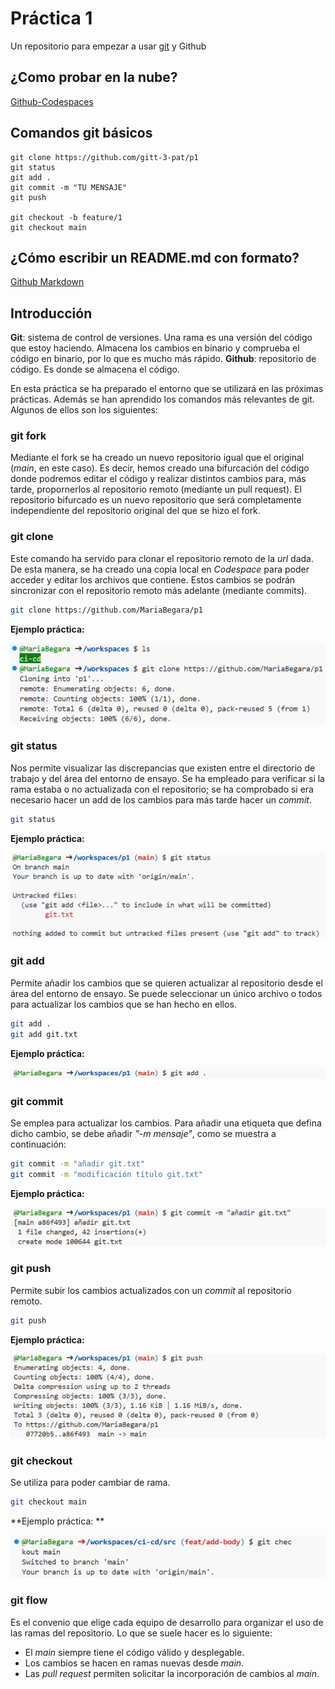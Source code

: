 # Práctica 1

Un repositorio para empezar a usar [git](https://git-scm.com/) y Github

## ¿Como probar en la nube?

[Github-Codespaces](https://github.com/features/codespaces)

## Comandos git básicos

```
git clone https://github.com/gitt-3-pat/p1
git status
git add .
git commit -m "TU MENSAJE"
git push

git checkout -b feature/1
git checkout main
```

## ¿Cómo escribir un README.md con formato?

[Github Markdown](https://docs.github.com/es/get-started/writing-on-github/getting-started-with-writing-and-formatting-on-github/basic-writing-and-formatting-syntax)


## Introducción
**Git**: sistema de control de versiones. Una rama es una versión del código que estoy haciendo. Almacena los cambios en binario y comprueba el código en binario, por lo que es mucho más rápido.
**Github**: repositorio de código. Es donde se almacena el código.

En esta práctica se ha preparado el entorno que se utilizará en las próximas prácticas. Además se han aprendido los comandos más relevantes de git. Algunos de ellos son los siguientes:


### git fork
Mediante el fork se ha creado un nuevo repositorio igual que el original (_main_, en este caso). Es decir, hemos creado una bifurcación del código donde podremos editar el código y realizar distintos cambios para, más tarde, propornerlos al repositorio remoto (mediante un pull request). El repositorio bifurcado es un nuevo repositorio que será completamente independiente del repositorio original del que se hizo el fork.


### git clone
Este comando ha servido para clonar el repositorio remoto de la _url_ dada. De esta manera, se ha creado una copia local en _Codespace_ para poder acceder y editar los archivos que contiene. Estos cambios se podrán sincronizar con el repositorio remoto más adelante (mediante commits).
```bash
git clone https://github.com/MariaBegara/p1
```

**Ejemplo práctica:**

![git_clone](imagenes/clone.png)


### git status
Nos permite visualizar las discrepancias que existen entre el directorio de trabajo y del área del entorno de ensayo. Se ha empleado para verificar si la rama estaba o no actualizada con el repositorio; se ha comprobado si era necesario hacer un add de los cambios para más tarde hacer un _commit_.
```bash
git status
```

**Ejemplo práctica:**

![git_status](imagenes/status.png)


### git add
Permite añadir los cambios que se quieren actualizar al repositorio desde el área del entorno de ensayo. Se puede seleccionar un único archivo o todos para actualizar los cambios que se han hecho en ellos.
```bash
git add .
git add git.txt
```

**Ejemplo práctica:**

![git_add](imagenes/add.png)


### git commit
Se emplea para actualizar los cambios. Para añadir una etiqueta que defina dicho cambio, se debe añadir _"-m mensaje"_, como se muestra a continuación:
```bash
git commit -m "añadir git.txt"
git commit -m "modificación título git.txt"
```

**Ejemplo práctica:**

![git_commit](imagenes/commit.png)


### git push
Permite subir los cambios actualizados con un _commit_ al repositorio remoto.
```bash
git push
```

**Ejemplo práctica:**

![git_push](imagenes/push.png)


### git checkout
Se utiliza para poder cambiar de rama.
```bash
git checkout main
```

**Ejemplo práctica: **

![git_checkout](imagenes/checkout.png)


### git flow
Es el convenio que elige cada equipo de desarrollo para organizar el uso de las ramas del repositorio. Lo que se suele hacer es lo siguiente:
- El _main_ siempre tiene el código válido y desplegable.
- Los cambios se hacen en ramas nuevas desde _main_.
- Las _pull request_ permiten solicitar la incorporación de cambios al _main_.
